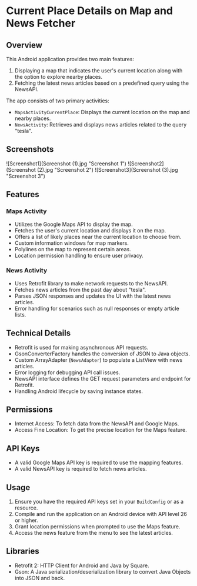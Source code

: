 # Current Place Details on Map and News Fetcher

## Overview

This Android application provides two main features:
1. Displaying a map that indicates the user's current location along with the option to explore nearby places.
2. Fetching the latest news articles based on a predefined query using the NewsAPI.

The app consists of two primary activities:
- `MapsActivityCurrentPlace`: Displays the current location on the map and nearby places.
- `NewsActivity`: Retrieves and displays news articles related to the query "tesla".

## Screenshots

![Screenshot1](Screenshot (1).jpg "Screenshot 1")
![Screenshot2](Screenshot (2).jpg "Screenshot 2")
![Screenshot3](Screenshot (3).jpg "Screenshot 3")



## Features

### Maps Activity

- Utilizes the Google Maps API to display the map.
- Fetches the user's current location and displays it on the map.
- Offers a list of likely places near the current location to choose from.
- Custom information windows for map markers.
- Polylines on the map to represent certain areas.
- Location permission handling to ensure user privacy.

### News Activity

- Uses Retrofit library to make network requests to the NewsAPI.
- Fetches news articles from the past day about "tesla".
- Parses JSON responses and updates the UI with the latest news articles.
- Error handling for scenarios such as null responses or empty article lists.

## Technical Details

- Retrofit is used for making asynchronous API requests.
- GsonConverterFactory handles the conversion of JSON to Java objects.
- Custom ArrayAdapter (`NewsAdapter`) to populate a ListView with news articles.
- Error logging for debugging API call issues.
- NewsAPI interface defines the GET request parameters and endpoint for Retrofit.
- Handling Android lifecycle by saving instance states.

## Permissions

- Internet Access: To fetch data from the NewsAPI and Google Maps.
- Access Fine Location: To get the precise location for the Maps feature.

## API Keys

- A valid Google Maps API key is required to use the mapping features.
- A valid NewsAPI key is required to fetch news articles.

## Usage

1. Ensure you have the required API keys set in your `BuildConfig` or as a resource.
2. Compile and run the application on an Android device with API level 26 or higher.
3. Grant location permissions when prompted to use the Maps feature.
4. Access the news feature from the menu to see the latest articles.

## Libraries

- Retrofit 2: HTTP Client for Android and Java by Square.
- Gson: A Java serialization/deserialization library to convert Java Objects into JSON and back.
